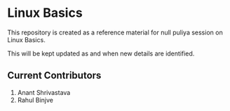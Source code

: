 # Linux Basics

This repository is created as a reference material for null puliya session on Linux Basics.

This will be kept updated as and when new details are identified.

## Current Contributors

1. Anant Shrivastava
2. Rahul Binjve

